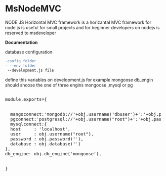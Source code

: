 # MsNodeMVC
NODE JS Horizontal MVC framework 
is a horizantal MVC framework for node js is useful for small projects and for beginner developers on nodejs is reserved to msdeveloper

<b>Documentation </b>

database configuration
<p>

```diff
-config folder
- --env folder
 --development.js file

```

<p>




define this variables  on development.js for example mongoose
db_engin should shoose the one of three engins mongoose ,mysql or pg

<pre>

module.exports={

 
  mangoconnect:'mongodb://'+obj.username('dbuser')+':'+obj.password('dbpass')+'@127.0.0.1:27017/'+obj.database('dbname'),
  pgconnect:'postgresql://'+obj.username("root")+':'+obj.password('')+'@localhost:3211/'+obj.database(''),
  mysqlconnect:{
  host     : 'localhost',
  user     : obj.username("root"),
  password : obj.password(''),
  database : obj.database('')
},
db_engine: obj.db_engine('mongoose'),

 
}



</pre>
